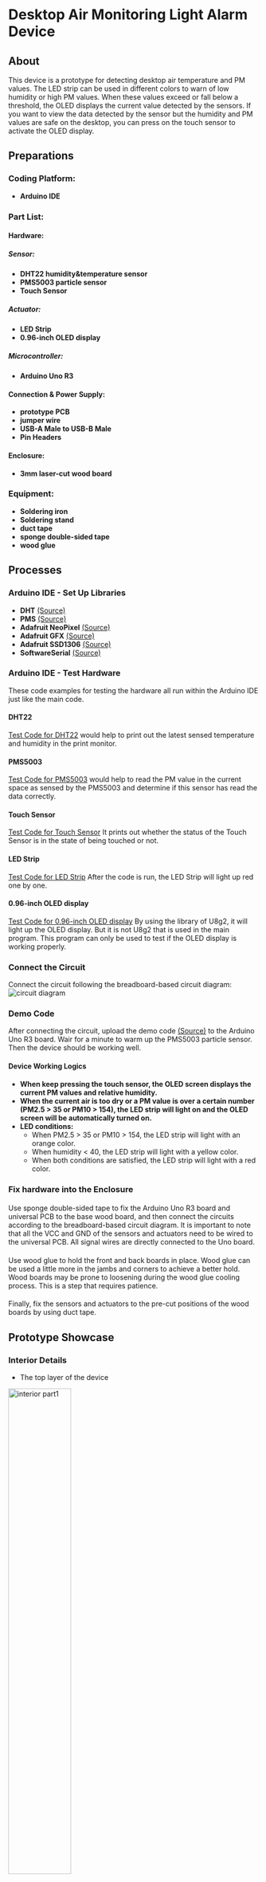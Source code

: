 # Desktop Air Monitoring Light Alarm Device
## About
This device is a prototype for detecting desktop air temperature and PM values. The LED strip can be used in different colors to warn of low humidity or high PM values.
When these values exceed or fall below a threshold, the OLED displays the current value detected by the sensors. 
If you want to view the data detected by the sensor but the humidity and PM values are safe on the desktop, you can press on the touch sensor to activate the OLED display.
## Preparations
### Coding Platform:
* **Arduino IDE**
### Part List:
#### Hardware:
##### Sensor:
* **DHT22 humidity&temperature sensor**
* **PMS5003 particle sensor**
* **Touch Sensor**
##### Actuator:
* **LED Strip**
* **0.96-inch OLED display**
##### Microcontroller:
* **Arduino Uno R3**
#### Connection & Power Supply:
* **prototype PCB**
* **jumper wire**
* **USB-A Male to USB-B Male**
* **Pin Headers**
#### Enclosure:
* **3mm laser-cut wood board**
### Equipment:
* **Soldering iron**
* **Soldering stand**
* **duct tape**
* **sponge double-sided tape**
* **wood glue**

## Processes
### Arduino IDE - Set Up Libraries
* **DHT** [(Source)](https://github.com/adafruit/DHT-sensor-library/blob/master/DHT.h)
* **PMS** [(Source)](https://github.com/fu-hsi/PMS)
* **Adafruit NeoPixel** [(Source)](https://github.com/adafruit/Adafruit_NeoPixel/blob/master/Adafruit_NeoPixel.h)
* **Adafruit GFX** [(Source)](https://github.com/adafruit/Adafruit-GFX-Library)
* **Adafruit SSD1306** [(Source)](https://github.com/adafruit/Adafruit_SSD1306)
* **SoftwareSerial** [(Source)](https://github.com/arduino/ArduinoCore-avr/blob/master/libraries/SoftwareSerial/src/SoftwareSerial.h)
### Arduino IDE - Test Hardware
These code examples for testing the hardware all run within the Arduino IDE just like the main code.
#### DHT22
[Test Code for DHT22](https://github.com/Hypersaki/Desktop-Air-Monitoring-Light-Alarm-Device/blob/main/Test%20Code/DHT22/DHT22.ino)
would help to print out the latest sensed temperature and humidity in the print monitor.
#### PMS5003
[Test Code for PMS5003](https://github.com/Hypersaki/Desktop-Air-Monitoring-Light-Alarm-Device/blob/main/Test%20Code/PMS5003/PMS5003.ino)
would help to read the PM value in the current space as sensed by the PMS5003 and determine if this sensor has read the data correctly. 
#### Touch Sensor
[Test Code for Touch Sensor](https://github.com/Hypersaki/Desktop-Air-Monitoring-Light-Alarm-Device/blob/main/Test%20Code/TouchSensor/TouchSensor.ino)
It prints out whether the status of the Touch Sensor is in the state of being touched or not.
#### LED Strip
[Test Code for LED Strip](https://github.com/Hypersaki/Desktop-Air-Monitoring-Light-Alarm-Device/blob/main/Test%20Code/LED%20Strip/LEDStrip.ino)
After the code is run, the LED Strip will light up red one by one.
#### 0.96-inch OLED display
[Test Code for 0.96-inch OLED display](https://github.com/Hypersaki/Desktop-Air-Monitoring-Light-Alarm-Device/blob/main/Test%20Code/OLED%20display/OLEDdisplayV1.ino)
By using the library of U8g2, it will light up the OLED display. But it is not U8g2 that is used in the main program. This program can only be used to test if the OLED display is working properly.
### Connect the Circuit
Connect the circuit following the breadboard-based circuit diagram:
![circuit diagram](https://github.com/Hypersaki/Desktop-Air-Monitoring-Light-Alarm-Device/blob/main/Image/DesktopAirMonitoring%26LightAlarmDeviceCircuits.jpg "circuit_diagram.jpg")
### Demo Code
After connecting the circuit, upload the demo code [(Source)](https://github.com/Hypersaki/Desktop-Air-Monitoring-Light-Alarm-Device/tree/main/demo_1) to the Arduino Uno R3 board. Wair for a minute to warm up the PMS5003 particle sensor. Then the device should be working well.
#### Device Working Logics
* **When keep pressing the touch sensor, the OLED screen displays the current PM values and relative humidity.**
* **When the current air is too dry or a PM value is over a certain number (PM2.5 > 35 or PM10 > 154), the LED strip will light on and the OLED screen will be automatically turned on.**
* **LED conditions:**
  * When PM2.5 > 35 or PM10 > 154, the LED strip will light with an orange color.
  * When humidity < 40, the LED strip will light with a yellow color.
  * When both conditions are satisfied, the LED strip will light with a red color.

### Fix hardware into the Enclosure
#### 
Use sponge double-sided tape to fix the Arduino Uno R3 board and universal PCB to the base wood board, and then connect the circuits according to the breadboard-based circuit diagram. It is important to note that all the VCC and GND of the sensors and actuators need to be wired to the universal PCB. All signal wires are directly connected to the Uno board.
####
Use wood glue to hold the front and back boards in place. Wood glue can be used a little more in the jambs and corners to achieve a better hold. Wood boards may be prone to loosening during the wood glue cooling process. This is a step that requires patience.
####
Finally, fix the sensors and actuators to the pre-cut positions of the wood boards by using duct tape.

## Prototype Showcase
### Interior Details
* The top layer of the device
<img src="https://github.com/Hypersaki/Desktop-Air-Monitoring-Light-Alarm-Device/blob/main/Image/prototype_image/new_version_interior.jpg" alt="interior part1" style="width: 50%;">

* The base of the device
<img src="https://github.com/Hypersaki/Desktop-Air-Monitoring-Light-Alarm-Device/blob/main/Image/prototype_image/new_version_interior1.jpg" alt="interior part2" style="width: 65%;">

* The wire-connected interior view
<img src="https://github.com/Hypersaki/Desktop-Air-Monitoring-Light-Alarm-Device/blob/main/Image/prototype_image/new_version_interior2.jpg" alt="interior part3" style="width: 65%;">

### Overall Showcase
This is an example of indoor PM2.5 exceeding the healthy value. It triggered the condition - When PM2.5 > 35 or PM10 > 154, the LED strip will light with an orange color.
<img src="https://github.com/Hypersaki/Desktop-Air-Monitoring-Light-Alarm-Device/blob/main/Image/prototype_image/new_version_overall.jpg" alt="overall view" style="width: 65%;">
